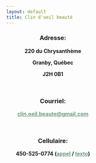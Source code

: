 ```yaml
---
layout: default
title: Clin d'oeil beauté
---
```


<div class="contact__inner">
    <div class="contact__content">
        <div class="contact__rte page__rte" style="font-weight: bold; width: 50%; text-align: center">
            <h3>Adresse:</h3>
            <p>220 du Chrysanthème</p>
            <p>Granby, Québec</p>
            <p>J2H 0B1</p>
            <p>&nbsp;</p>
            <h3>Courriel:</h3>
            <p>
                <a style="color: #6E9B7C;" href="mailto:clin.oeil.beaute@gmail.com?subject=Clin d'oeil beauté&body=Écrivez votre demande ici">clin.oeil.beaute@gmail.com</a>
            </p>
            <p>&nbsp;</p>
            <h3>Cellulaire:</h3>
            <p>
                450-525-0774 (<a style="color: #6E9B7C;" href="tel:+14505250774">appel</a> / <a style="color: #6E9B7C;" href="sms:+14505250774?body=Écrivez votre demande ici">texto</a>)
            </p>
        </div>
    </div>
</div>